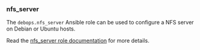 ### nfs_server

The `debops.nfs_server` Ansible role can be used to configure a NFS
server on Debian or Ubuntu hosts.

Read the [nfs_server role documentation](https://docs.debops.org/en/HEAD/ansible/roles/nfs_server/) for more details.
